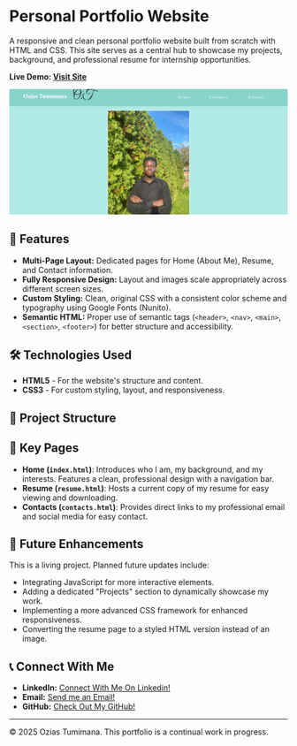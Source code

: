 # Personal Portfolio Website

A responsive and clean personal portfolio website built from scratch with HTML and CSS. This site serves as a central hub to showcase my projects, background, and professional resume for internship opportunities.

**Live Demo: [Visit Site](https://ozias-tumimana.github.io/)**

![Website Screenshot](img/screenshot.png) <!-- Take a screenshot and add it to your img/ folder -->

## 🚀 Features

- **Multi-Page Layout:** Dedicated pages for Home (About Me), Resume, and Contact information.
- **Fully Responsive Design:** Layout and images scale appropriately across different screen sizes.
- **Custom Styling:** Clean, original CSS with a consistent color scheme and typography using Google Fonts (Nunito).
- **Semantic HTML:** Proper use of semantic tags (`<header>`, `<nav>`, `<main>`, `<section>`, `<footer>`) for better structure and accessibility.

## 🛠️ Technologies Used

*   **HTML5** - For the website's structure and content.
*   **CSS3** - For custom styling, layout, and responsiveness.

## 📁 Project Structure

## 🌟 Key Pages

*   **Home (`index.html`)**: Introduces who I am, my background, and my interests. Features a clean, professional design with a navigation bar.
*   **Resume (`resume.html`)**: Hosts a current copy of my resume for easy viewing and downloading.
*   **Contacts (`contacts.html`)**: Provides direct links to my professional email and social media for easy contact.

## 🔮 Future Enhancements

This is a living project. Planned future updates include:
- Integrating JavaScript for more interactive elements.
- Adding a dedicated "Projects" section to dynamically showcase my work.
- Implementing a more advanced CSS framework for enhanced responsiveness.
- Converting the resume page to a styled HTML version instead of an image.

## 📞 Connect With Me

*   **LinkedIn:** [Connect With Me On Linkedin!](https://www.linkedin.com/in/ozias-tumimana-4a1bb42a4/)
*   **Email:** [Send me an Email!](mailto:oziast@uw.edu)
*   **GitHub:** [Check Out My GitHub!](https://github.com/Ozias-Tumimana)

---

© 2025 Ozias Tumimana. This portfolio is a continual work in progress.
